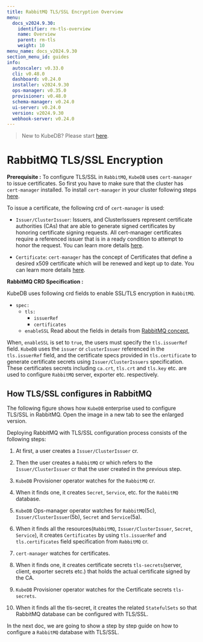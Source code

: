 ```yaml
---
title: RabbitMQ TLS/SSL Encryption Overview
menu:
  docs_v2024.9.30:
    identifier: rm-tls-overview
    name: Overview
    parent: rm-tls
    weight: 10
menu_name: docs_v2024.9.30
section_menu_id: guides
info:
  autoscaler: v0.33.0
  cli: v0.48.0
  dashboard: v0.24.0
  installer: v2024.9.30
  ops-manager: v0.35.0
  provisioner: v0.48.0
  schema-manager: v0.24.0
  ui-server: v0.24.0
  version: v2024.9.30
  webhook-server: v0.24.0
---
```


> New to KubeDB? Please start [here](/docs/v2024.9.30/README).

# RabbitMQ TLS/SSL Encryption

**Prerequisite :** To configure TLS/SSL in `RabbitMQ`, `KubeDB` uses `cert-manager` to issue certificates. So first you have to make sure that the cluster has `cert-manager` installed. To install `cert-manager` in your cluster following steps [here](https://cert-manager.io/docs/installation/kubernetes/).

To issue a certificate, the following crd of `cert-manager` is used:

- `Issuer/ClusterIssuer`: Issuers, and ClusterIssuers represent certificate authorities (CAs) that are able to generate signed certificates by honoring certificate signing requests. All cert-manager certificates require a referenced issuer that is in a ready condition to attempt to honor the request. You can learn more details [here](https://cert-manager.io/docs/concepts/issuer/).

- `Certificate`: `cert-manager` has the concept of Certificates that define a desired x509 certificate which will be renewed and kept up to date. You can learn more details [here](https://cert-manager.io/docs/concepts/certificate/).

**RabbitMQ CRD Specification :**

KubeDB uses following crd fields to enable SSL/TLS encryption in `RabbitMQ`.

- `spec:`
  - `tls:`
    - `issuerRef`
    - `certificates`
  - `enableSSL`
Read about the fields in details from [RabbitMQ concept](/docs/v2024.9.30/guides/rabbitmq/concepts/rabbitmq),

When, `enableSSL` is set to `true`, the users must specify the `tls.issuerRef` field. `KubeDB` uses the `issuer` or `clusterIssuer` referenced in the `tls.issuerRef` field, and the certificate specs provided in `tls.certificate` to generate certificate secrets using `Issuer/ClusterIssuers` specification. These certificates secrets including `ca.crt`, `tls.crt` and `tls.key` etc. are used to configure `RabbitMQ` server, exporter etc. respectively.

## How TLS/SSL configures in RabbitMQ

The following figure shows how `KubeDB` enterprise used to configure TLS/SSL in RabbitMQ. Open the image in a new tab to see the enlarged version.

Deploying RabbitMQ with TLS/SSL configuration process consists of the following steps:

1. At first, a user creates a `Issuer/ClusterIssuer` cr.

2. Then the user creates a `RabbitMQ` cr which refers to the `Issuer/ClusterIssuer` cr that the user created in the previous step.

3. `KubeDB` Provisioner  operator watches for the `RabbitMQ` cr.

4. When it finds one, it creates `Secret`, `Service`, etc. for the `RabbitMQ` database.

5. `KubeDB` Ops-manager operator watches for `RabbitMQ`(5c), `Issuer/ClusterIssuer`(5b), `Secret` and `Service`(5a).

6. When it finds all the resources(`RabbitMQ`, `Issuer/ClusterIssuer`, `Secret`, `Service`), it creates `Certificates` by using `tls.issuerRef` and `tls.certificates` field specification from `RabbitMQ` cr.

7. `cert-manager` watches for certificates.

8. When it finds one, it creates certificate secrets `tls-secrets`(server, client, exporter secrets etc.) that holds the actual certificate signed by the CA.

9. `KubeDB` Provisioner  operator watches for the Certificate secrets `tls-secrets`.

10. When it finds all the tls-secret, it creates the related `StatefulSets` so that RabbitMQ database can be configured with TLS/SSL.

In the next doc, we are going to show a step by step guide on how to configure a `RabbitMQ` database with TLS/SSL.